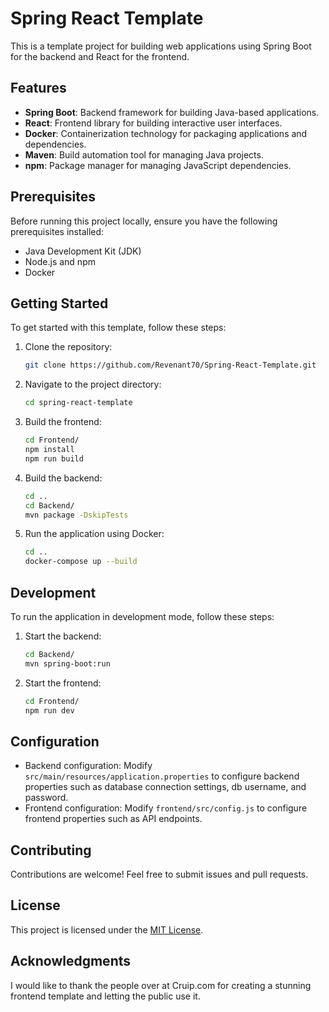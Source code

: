 # Spring React Template

This is a template project for building web applications using Spring Boot for the backend and React for the frontend.

## Features

- **Spring Boot**: Backend framework for building Java-based applications.
- **React**: Frontend library for building interactive user interfaces.
- **Docker**: Containerization technology for packaging applications and dependencies.
- **Maven**: Build automation tool for managing Java projects.
- **npm**: Package manager for managing JavaScript dependencies.

## Prerequisites

Before running this project locally, ensure you have the following prerequisites installed:

- Java Development Kit (JDK)
- Node.js and npm
- Docker

## Getting Started

To get started with this template, follow these steps:

1. Clone the repository:

    ```bash
    git clone https://github.com/Revenant70/Spring-React-Template.git
    ```

2. Navigate to the project directory:

    ```bash
    cd spring-react-template
    ```

3. Build the frontend:

    ```bash
    cd Frontend/
    npm install
    npm run build
    ```

4. Build the backend:

    ```bash
    cd ..
    cd Backend/
    mvn package -DskipTests
    ```

5. Run the application using Docker:

    ```bash
    cd ..
    docker-compose up --build
    ```

## Development

To run the application in development mode, follow these steps:

1. Start the backend:

    ```bash
    cd Backend/
    mvn spring-boot:run
    ```

2. Start the frontend:

    ```bash
    cd Frontend/
    npm run dev
    ```

## Configuration

- Backend configuration: Modify `src/main/resources/application.properties` to configure backend properties such as database connection settings, db username, and password.
- Frontend configuration: Modify `frontend/src/config.js` to configure frontend properties such as API endpoints.

## Contributing

Contributions are welcome! Feel free to submit issues and pull requests.

## License

This project is licensed under the [MIT License](LICENSE).

## Acknowledgments

I would like to thank the people over at Cruip.com for creating a stunning frontend template and letting the public use it.
